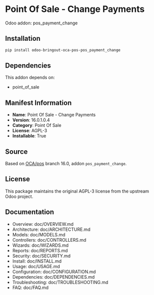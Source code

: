 # Point Of Sale - Change Payments

Odoo addon: pos_payment_change

## Installation

```bash
pip install odoo-bringout-oca-pos-pos_payment_change
```

## Dependencies

This addon depends on:
- point_of_sale

## Manifest Information

- **Name**: Point Of Sale - Change Payments
- **Version**: 16.0.1.0.4
- **Category**: Point Of Sale
- **License**: AGPL-3
- **Installable**: True

## Source

Based on [OCA/pos](https://github.com/OCA/pos) branch 16.0, addon `pos_payment_change`.

## License

This package maintains the original AGPL-3 license from the upstream Odoo project.

## Documentation

- Overview: doc/OVERVIEW.md
- Architecture: doc/ARCHITECTURE.md
- Models: doc/MODELS.md
- Controllers: doc/CONTROLLERS.md
- Wizards: doc/WIZARDS.md
- Reports: doc/REPORTS.md
- Security: doc/SECURITY.md
- Install: doc/INSTALL.md
- Usage: doc/USAGE.md
- Configuration: doc/CONFIGURATION.md
- Dependencies: doc/DEPENDENCIES.md
- Troubleshooting: doc/TROUBLESHOOTING.md
- FAQ: doc/FAQ.md
